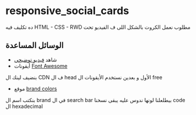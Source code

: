 # responsive_social_cards
ده تكليف فيه HTML - CSS - RWD مطلوب نعمل الكروت بالشكل اللى ف الفيديو تحت

## الوسائل المساعدة
- شاهد [فيديو توضيحي](https://drive.google.com/file/d/1_nINYMAlvu5is4o5xDrv7yNVRTKoEayh/view?usp=sharing)
- أيقونات [Font Awesome](https://fontawesome.com/search?o=r&m=free)

بنضيف لينك ال CDN ف ال head الأول و بعدين نستخدم الأيقونات ال free

- موقع [brand colors](https://brandcolors.net)

بنكتب اسم ال brand في ال search bar بيطلعلنا لونها ندوس عليه يبقى نسخنا code ال hexadecimal
